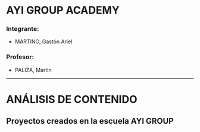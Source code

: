 

# AYI GROUP ACADEMY


### Integrante:
- MARTINO, Gastón Ariel


### Profesor:
- PALIZA, Martin


________________________________________________________________________________________________________________________


# ANÁLISIS DE CONTENIDO 

## Proyectos creados en la escuela AYI GROUP
